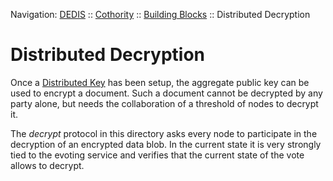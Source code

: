 Navigation: [DEDIS](https://github.com/dedis/doc/tree/master/README.md) ::
[Cothority](../../README.md) ::
[Building Blocks](../../doc/BuildingBlocks.md) ::
Distributed Decryption

# Distributed Decryption

Once a [Distributed Key](../../dkg/DKG.md) has been setup, the aggregate public key can
be used to encrypt a document. Such a document cannot be decrypted by any
party alone, but needs the collaboration of a threshold of nodes to decrypt
it.

The _decrypt_ protocol in this directory asks every node to participate in
the decryption of an encrypted data blob. In the current state it is very
strongly tied to the evoting service and verifies that the current state of
the vote allows to decrypt.
